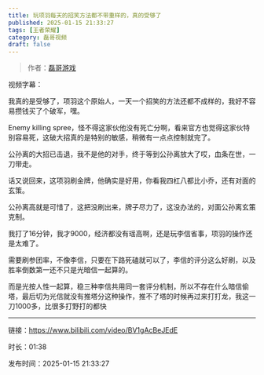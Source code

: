 ```yaml
---
title: 玩项羽每天的招笑方法都不带重样的，真的受够了
published: 2025-01-15 21:33:27
tags: [王者荣耀]
category: 磊哥视频
draft: false
---
```



> 作者：[磊哥游戏](https://space.bilibili.com/268941858?spm_id_from=333.788.upinfo.head.click)

视频字幕：

我真的是受够了，项羽这个原始人，一天一个招笑的方法还都不成样的，我好不容易攒钱买了个破军，嘿。

Enemy killing spree，怪不得这家伙他没有死亡分啊，看来官方也觉得这家伙特别容易死，这破大招真的是特别的敏感，稍微有一点点控制就完了。

公孙离的大招已击退，我不是他的对手，终于等到公孙离放大了哎，血条在世，一刀带走。

话又说回来，这项羽刷金牌，他确实是好用，你看我四杠八都比小乔，还有对面的玄策。

公孙离高就是可惜了，这把没刷出来，牌子尽力了，这没办法的，对面公孙离玄策克制。

我打了16分钟，我才9000，经济都没有瑶高啊，还是玩李信省事，项羽的操作还是太难了。

需要刷参团率，不像李信，只要在下路死磕就可以了，李信的评分这么好刷，以及胜率倒数第一还不只是光暗信一起算的。

而是光按人性一起算，稳三种李信共用同一套评分机制，所以不存在什么暗信偷塔，最后切为光信就没有推塔分这种操作，推不了塔的时候再过来打打龙，我这一刀1000多，比很多打野打的都快

---

链接：https://www.bilibili.com/video/BV1gAcBeJEdE

时长：01:38

发布时间：2025-01-15 21:33:27
